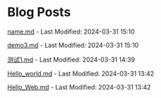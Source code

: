 # Blog Posts

[name.md](_posts/name.md) - Last Modified: 2024-03-31 15:10

[demo3.md](_posts/demo3.md) - Last Modified: 2024-03-31 15:10





[测试1.md](_posts/测试1.md) - Last Modified: 2024-03-31 14:39

[Hello_world.md](_posts/Hello_world.md) - Last Modified: 2024-03-31 13:42

[Hello_Web.md](_posts/Hello_Web.md) - Last Modified: 2024-03-31 13:42

